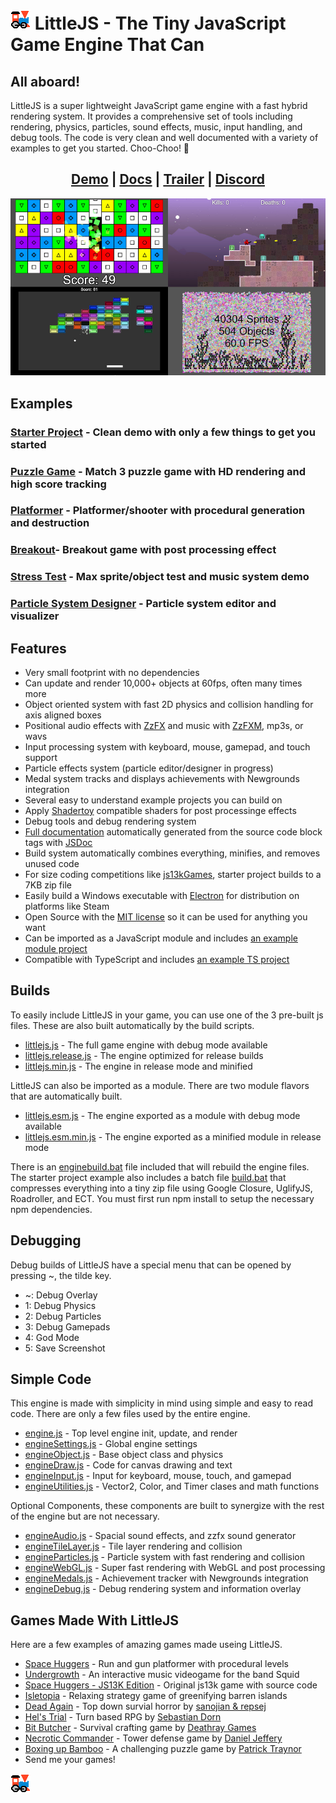 # ![LittleJS Logo](examples/favicon.png) LittleJS - The Tiny JavaScript Game Engine That Can

## All aboard!

LittleJS is a super lightweight JavaScript game engine with a fast hybrid rendering system. It provides a comprehensive set of tools including rendering, physics, particles, sound effects, music, input handling, and debug tools. The code is very clean and well documented with a variety of examples to get you started. Choo-Choo! 🚂
<div align="center">
  
## [Demo](https://killedbyapixel.github.io/LittleJS/examples/starter/) | [Docs](https://killedbyapixel.github.io/LittleJS/docs) | [Trailer](https://youtu.be/chuBzGjv7Ms) | [Discord](https://discord.gg/zb7hcGkyZe)
</div>

![LittleJS Screenshot](examples/screenshot.jpg)

## Examples

### [Starter Project](https://killedbyapixel.github.io/LittleJS/examples/starter/) - Clean demo with only a few things to get you started
### [Puzzle Game](https://killedbyapixel.github.io/LittleJS/examples/puzzle/) - Match 3 puzzle game with HD rendering and high score tracking
### [Platformer](https://killedbyapixel.github.io/LittleJS/examples/platformer/) - Platformer/shooter with procedural generation and destruction
### [Breakout](https://killedbyapixel.github.io/LittleJS/examples/breakout/)- Breakout game with post processing effect
### [Stress Test](https://killedbyapixel.github.io/LittleJS/examples/stress/) - Max sprite/object test and music system demo
### [Particle System Designer](https://killedbyapixel.github.io/LittleJS/examples/particles/) - Particle system editor and visualizer

## Features

- Very small footprint with no dependencies
- Can update and render 10,000+ objects at 60fps, often many times more
- Object oriented system with fast 2D physics and collision handling for axis aligned boxes
- Positional audio effects with [ZzFX](https://killedbyapixel.github.io/ZzFX/) and music with [ZzFXM](https://keithclark.github.io/ZzFXM/), mp3s, or wavs
- Input processing system with keyboard, mouse, gamepad, and touch support
- Particle effects system (particle editor/designer in progress)
- Medal system tracks and displays achievements with Newgrounds integration
- Several easy to understand example projects you can build on
- Apply [Shadertoy](https://www.shadertoy.com) compatible shaders for post processinge effects
- Debug tools and debug rendering system
- [Full documentation](https://killedbyapixel.github.io/LittleJS/docs) automatically generated from the source code block tags with [JSDoc](https://github.com/jsdoc/jsdoc)
- Build system automatically combines everything, minifies, and removes unused code
- For size coding competitions like [js13kGames](https://js13kgames.com/), starter project builds to a 7KB zip file
- Easily build a Windows executable with [Electron](https://www.electronjs.org/) for distribution on platforms like Steam
- Open Source with the [MIT license](https://github.com/KilledByAPixel/LittleJS/blob/main/LICENSE) so it can be used for anything you want
- Can be imported as a JavaScript module and includes [an example module project](https://killedbyapixel.github.io/LittleJS/examples/module)
- Compatible with TypeScript and includes [an example TS project](https://killedbyapixel.github.io/LittleJS/examples/typescript)

## Builds

To easily include LittleJS in your game, you can use one of the 3 pre-built js files. These are also built automatically by the build scripts.

- [littlejs.js](https://github.com/KilledByAPixel/LittleJS/blob/main/build/littlejs.js) - The full game engine with debug mode available
- [littlejs.release.js](https://github.com/KilledByAPixel/LittleJS/blob/main/build/littlejs.release.js) - The engine optimized for release builds
- [littlejs.min.js](https://github.com/KilledByAPixel/LittleJS/blob/main/build/littlejs.min.js) - The engine in release mode and minified

LittleJS can also be imported as a module. There are two module flavors that are automatically built.

- [littlejs.esm.js](https://github.com/KilledByAPixel/LittleJS/blob/main/build/littlejs.esm.js) - The engine exported as a module with debug mode available
- [littlejs.esm.min.js](https://github.com/KilledByAPixel/LittleJS/blob/main/build/littlejs.esm.min.js) - The engine exported as a minified module in release mode

There is an [enginebuild.bat](https://github.com/KilledByAPixel/LittleJS/blob/main/src/engineBuild.bat) file included that will rebuild the engine files. The starter project example also includes a batch file [build.bat](https://github.com/KilledByAPixel/LittleJS/blob/main/examples/starter/build.bat) that compresses everything into a tiny zip file using Google Closure, UglifyJS, Roadroller, and ECT. You must first run npm install to setup the necessary npm dependencies.

## Debugging

Debug builds of LittleJS have a special menu that can be opened by pressing ~, the tilde key.

- ~: Debug Overlay
- 1: Debug Physics
- 2: Debug Particles
- 3: Debug Gamepads
- 4: God Mode
- 5: Save Screenshot

## Simple Code

This engine is made with simplicity in mind using simple and easy to read code. There are only a few files used by the entire engine.

- [engine.js](https://github.com/KilledByAPixel/LittleJS/blob/main/src/engine.js) - Top level engine init, update, and render
- [engineSettings.js](https://github.com/KilledByAPixel/LittleJS/blob/main/src/engineSettings.js) - Global engine settings
- [engineObject.js](https://github.com/KilledByAPixel/LittleJS/blob/main/src/engineObject.js) - Base object class and physics
- [engineDraw.js](https://github.com/KilledByAPixel/LittleJS/blob/main/src/engineDraw.js) - Code for canvas drawing and text
- [engineInput.js](https://github.com/KilledByAPixel/LittleJS/blob/main/src/engineInput.js) - Input for keyboard, mouse, touch, and gamepad
- [engineUtilities.js](https://github.com/KilledByAPixel/LittleJS/blob/main/src/engineUtilities.js) - Vector2, Color, and Timer clases and math functions

Optional Components, these components are built to synergize with the rest of the engine but are not necessary.

- [engineAudio.js](https://github.com/KilledByAPixel/LittleJS/blob/main/src/engineAudio.js) - Spacial sound effects, and zzfx sound generator
- [engineTileLayer.js](https://github.com/KilledByAPixel/LittleJS/blob/main/src/engineTileLayer.js) - Tile layer rendering and collision
- [engineParticles.js](https://github.com/KilledByAPixel/LittleJS/blob/main/src/engineParticles.js) - Particle system with fast rendering and collision
- [engineWebGL.js](https://github.com/KilledByAPixel/LittleJS/blob/main/src/engineWebGL.js) - Super fast rendering with WebGL and post processing
- [engineMedals.js](https://github.com/KilledByAPixel/LittleJS/blob/main/src/engineMedals.js) - Achievement tracker with Newgrounds integration
- [engineDebug.js](https://github.com/KilledByAPixel/LittleJS/blob/main/src/engineDebug.js) - Debug rendering system and information overlay

## Games Made With LittleJS

Here are a few examples of amazing games made useing LittleJS.

- [Space Huggers](https://www.newgrounds.com/portal/view/819609) - Run and gun platformer with procedural levels
- [Undergrowth](https://undergrowth.squidband.uk/) - An interactive music videogame for the band Squid
- [Space Huggers - JS13K Edition](https://github.com/KilledByAPixel/SpaceHuggers) - Original js13k game with source code
- [Isletopia](https://store.steampowered.com/app/1861260/Isletopia) - Relaxing strategy game of greenifying barren islands
- [Dead Again](https://js13kgames.com/entries/dead-again) - Top down survial horror by [sanojian & repsej](https://github.com/sanojian/js13k_2022)
- [Hel's Trial](https://js13kgames.com/entries/hels-trial) - Turn based RPG by [Sebastian Dorn](https://github.com/sebadorn/js13k-2022-death)
- [Bit Butcher](https://js13kgames.com/entries/bit-butcher) - Survival crafting game by [Deathray Games](https://github.com/deathraygames/bit-butcher)
- [Necrotic Commander](https://js13kgames.com/entries/necrotic-commander) - Tower defense game by [Daniel Jeffery](https://github.com/d-jeffery/NecroticCommander)
- [Boxing up Bamboo](https://patrickgh3.itch.io/boxing-up-bamboo) - A challenging puzzle game by [Patrick Traynor](https://cwpat.me/about)
- Send me your games!

![LittleJS Logo](examples/favicon.png)
